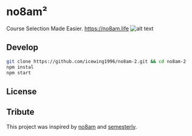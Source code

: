 # no8am²
Course Selection Made Easier.
https://no8am.life
![alt text](https://github.com/icewing1996/no8am-2/src/screenshot.png "no8am²")
## Develop
```bash
git clone https://github.com/icewing1996/no8am-2.git && cd no8am-2
npm instal
npm start
```

## License

## Tribute
This project was inspired by [no8am](https://github.com/nowyasimi/no8am) and [semesterly](https://github.com/noahpresler/semesterly).
